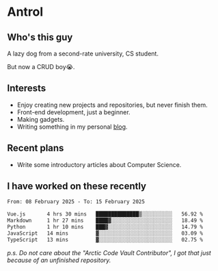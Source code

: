 # Antrol

## Who's this guy

A lazy dog from a second-rate university, CS student.

But now a CRUD boy😭.

## Interests

* Enjoy creating new projects and repositories, but never finish them.
* Front-end development, just a beginner.
* Making gadgets.
* Writing something in my personal [blog](https://blog.antrol.xyz/).

## Recent plans

* Write some introductory articles about Computer Science.

<!--
* Try to develop a website for [Anime4KCPP](https://github.com/TianZerL/Anime4KCPP).
* Develop a Markdown renderer which user can customize its css, of course it is GUI-based.~~(If I could finish  it before getting bored)~~
* Work with my [teammates](https://github.com/SWJTU-Lazy-Dogs).
* Find something interests me, as a hobby after finishing my ~~boring~~ homework.
-->

## I have worked on these recently

<!--START_SECTION:waka-->

```txt
From: 08 February 2025 - To: 15 February 2025

Vue.js       4 hrs 30 mins   ██████████████▒░░░░░░░░░░   56.92 %
Markdown     1 hr 27 mins    ████▓░░░░░░░░░░░░░░░░░░░░   18.49 %
Python       1 hr 10 mins    ███▓░░░░░░░░░░░░░░░░░░░░░   14.79 %
JavaScript   14 mins         ▓░░░░░░░░░░░░░░░░░░░░░░░░   03.09 %
TypeScript   13 mins         ▓░░░░░░░░░░░░░░░░░░░░░░░░   02.75 %
```

<!--END_SECTION:waka-->

*p.s.  Do not care about the "Arctic Code Vault Contributor", I got that just because of an unfinished repository.*

<!--
**qzmlgfj/qzmlgfj** is a ✨ _special_ ✨ repository because its `README.md` (this file) appears on your GitHub profile.

Here are some ideas to get you started:

- 🔭 I’m currently working on ...
- 🌱 I’m currently learning ...
- 👯 I’m looking to collaborate on ...
- 🤔 I’m looking for help with ...
- 💬 Ask me about ...
- 📫 How to reach me: ...
- 😄 Pronouns: ...
- ⚡ Fun fact: ...
-->
